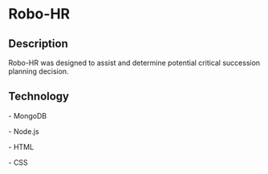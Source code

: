 # Robo-HR

<h2>Description</h2>
<p>Robo-HR was designed to assist and determine potential critical succession planning decision.</p>


<h2>Technology</h2>
<p>- MongoDB</p>
<p>- Node.js</p>
<p>- HTML</p>
<p>- CSS</p>
